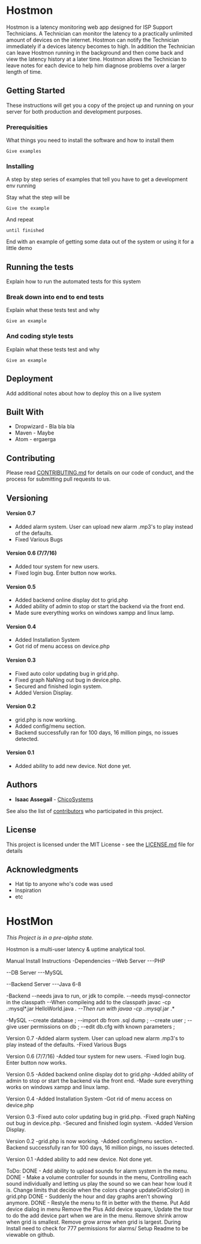 # Hostmon

Hostmon is a latency monitoring web app designed for ISP Support Technicians. A Technician can monitor the latency to a practically unlimited amount of devices on the internet. Hostmon can notify the Technician immediately if a devices latency becomes to high. In addition the Technician can leave Hostmon running in the background and then come back and view the latency history at a later time. Hostmon allows the Technician to leave notes for each device to help him diagnose problems over a larger length of time.

## Getting Started

These instructions will get you a copy of the project up and running on your server for both production and development purposes.

### Prerequisities

What things you need to install the software and how to install them

```
Give examples
```

### Installing

A step by step series of examples that tell you have to get a development env running

Stay what the step will be

```
Give the example
```

And repeat

```
until finished
```

End with an example of getting some data out of the system or using it for a little demo

## Running the tests

Explain how to run the automated tests for this system

### Break down into end to end tests

Explain what these tests test and why

```
Give an example
```

### And coding style tests

Explain what these tests test and why

```
Give an example
```

## Deployment

Add additional notes about how to deploy this on a live system

## Built With

* Dropwizard - Bla bla bla
* Maven - Maybe
* Atom - ergaerga

## Contributing

Please read [CONTRIBUTING.md](CONTRIBUTING.md) for details on our code of conduct, and the process for submitting pull requests to us.

## Versioning

#### Version 0.7
+ Added alarm system. User can upload new alarm .mp3's to play instead of the defaults.
+ Fixed Various Bugs

#### Version 0.6 (7/7/16)
+ Added tour system for new users.
+ Fixed login bug. Enter button now works.

#### Version 0.5
+ Added backend online display dot to grid.php
+ Added ability of admin to stop or start the backend via the front end.
+ Made sure everything works on windows xampp and linux lamp.

#### Version 0.4
+ Added Installation System
+ Got rid of menu access on device.php

#### Version 0.3
+ Fixed auto color updating bug in grid.php.
+ Fixed graph NaNing out bug in device.php.
+ Secured and finished login system.
+ Added Version Display.

#### Version 0.2
+ grid.php is now working.
+ Added config/menu section.
+ Backend successfully ran for 100 days, 16 million pings, no issues detected.

#### Version 0.1
+ Added ability to add new device. Not done yet.

## Authors

* **Isaac Assegail** - [ChicoSystems](https://github.com/ChicoSystems)

See also the list of [contributors](https://github.com/your/project/contributors) who participated in this project.

## License

This project is licensed under the MIT License - see the [LICENSE.md](LICENSE.md) file for details

## Acknowledgments

* Hat tip to anyone who's code was used
* Inspiration
* etc



HostMon
=======
*This Project is in a pre-alpha state.*

Hostmon is a multi-user latency &amp; uptime analytical tool.

Manual Install Instructions
-Dependencies
--Web Server
---PHP

--DB Server
---MySQL

--Backend Server
---Java 6-8

-Backend
--needs java to run, or jdk to compile.
--needs mysql-connector in the classpath
--When compileing add to the classpath javac -cp .:mysql*.jar HelloWorld.java
*.
--Then run with javaa -cp .:mysql*.jar
.*

-MySQL
--create database ;
--import db from .sql dump ;
--create user ;
--give user permissions on db ;
--edit db.cfg with known parameters ; 

Version 0.7
-Added alarm system. User can upload new alarm .mp3's to play instead of the defaults.
-Fixed Various Bugs

Version 0.6 (7/7/16)
-Added tour system for new users.
-Fixed login bug. Enter button now works.

Version 0.5
-Added backend online display dot to grid.php
-Added ability of admin to stop or start the backend via the front end.
-Made sure everything works on windows xampp and linux lamp.

Version 0.4
-Added Installation System
-Got rid of menu access on device.php

Version 0.3
-Fixed auto color updating bug in grid.php.
-Fixed graph NaNing out bug in device.php.
-Secured and finished login system.
-Added Version Display.

Version 0.2
-grid.php is now working.
-Added config/menu section.
-Backend successfully ran for 100 days, 16 million pings, no issues detected.

Version 0.1
-Added ability to add new device. Not done yet.



ToDo:
DONE - Add ability to upload sounds for alarm system in the menu.
DONE - Make a volume controller for sounds in the menu, Controlling each sound individually and letting us play
       the sound so we can hear how loud it is.
Change limits that decide when the colors change updateGridColor() in grid.php
DONE - Suddenly the hour and day graphs aren't showing anymore.
DONE - Restyle the menu to fit in better with the theme.
Put Add device dialog in menu
Remove the Plus Add device square,
Update the tour to do the add device part when we are in the menu.
Remove shrink arrow when grid is smallest.
Remove grow arrow when grid is largest.
During Install need to check for 777 permissions for alarms/
Setup Readme to be viewable on github.
